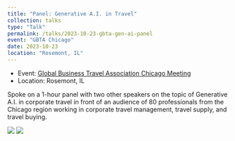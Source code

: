 ```yaml
---
title: "Panel: Generative A.I. in Travel"
collection: talks
type: "Talk"
permalink: /talks/2023-10-23-gbta-gen-ai-panel
event: "GBTA Chicago"
date: 2023-10-23
location: "Rosemont, IL"
---
```


- Event: [Global Business Travel Association Chicago Meeting](https://chicagobta.org/meetinginfo.php?id=154&ts=1694011520)
- Location: Rosemont, IL

Spoke on a 1-hour panel with two other speakers on the topic of Generative A.I. in corporate travel in front of an audience of 80 professionals from the Chicago region working in corporate travel management, travel supply, and travel buying. 


<img src="https://raw.githubusercontent.com/maggiewolff/maggiewolff.github.io/master/images/GBTA_panel.jpg"> <img src="https://raw.githubusercontent.com/maggiewolff/maggiewolff.github.io/master/images/GBTA_group.jpg"> 
